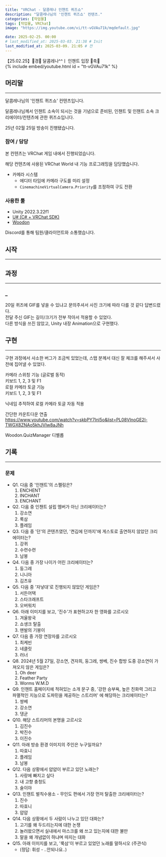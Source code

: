 ```yaml
---
title: "VRChat - 달콤레나 인챈트 퀴즈쇼"
description: "달콤레나님의 '인챈트 퀴즈쇼' 컨텐츠."
categories: [작업물]
tags: [작업물, VRChat]
image: "https://img.youtube.com/vi/tt-vGVAu71k/mqdefault.jpg"

date: 2025-02-25. 00:00
# last_modified_at: 2025-03-03. 21:38 # Init
last_modified_at: 2025-03-09. 21:05 # 전
---
```


【25.02.25】🎉경🎈 달콤레나^^ㅣ 인챈트 입장 🎈축🎉  
{% include embed/youtube.html id = "tt-vGVAu71k" %}

## 머리말

---

달콤레나님의 '인챈트 퀴즈쇼' 컨텐츠입니다.  

달콤레나님께서 인챈트 소속이 되시는 것을 기념으로 준비된, 인챈트 및 인챈트 소속 크리에이터/컨텐츠에 관한 퀴즈쇼입니다.  

25년 02월 25일 방송이 진행됐습니다.  

### 참여 / 담당

본 컨텐츠는 VRChat 게임 내에서 진행되었습니다.  

해당 컨텐츠에 사용된 VRChat World 내 기능 프로그래밍을 담당했습니다.  

- 카메라 시스템
  - 에디터 타임에 카메라 구도를 미리 설정
  - `CinemachineVirtualCamera.Priority`를 조정하여 구도 전환

### 사용한 툴

- Unity 2022.3.22f1
- [U# (C# + VRChat SDK)](https://udonsharp.docs.vrchat.com/)
- [Woodon](https://github.com/wrchat/Woodon)

Discord를 통해 팀원/클라이언트와 소통했습니다.  

## 시작

---

## 과정

---

### _

20일 퀴즈에 GIF를 넣을 수 있냐고 문의주셔서 사진 크기에 따라 다를 것 같다 답변드렸다.  
전달 주신 GIF는 길이/크기가 전부 작아서 적용할 수 있었다.  
다른 방식을 쓰진 않았고, Unity 내장 Animation으로 구현했다.  

## 구현

---

구현 과정에서 사소한 버그가 조금씩 있었는데, 스탭 분께서 대신 잘 체크를 해주셔서 사전에 집어낼 수 있었다.  

카메라 스위칭 기능 (글로벌 동작)  
키보드 1, 2, 3 및 F1  
로컬 카메라 토글 기능  
키보드 1, 2, 3 및 F1  

닉네임 추적하여 로컬 카메라 토글 자동 적용  

간단한 카운트다운 연출  
<https://www.youtube.com/watch?v=skbPY7Inl5o&list=PL08VlnoGE2l-TWGX8ZNAo5khJVIw8aJNh>  

Woodon.QuizManager 디벨롭  

## 기록

---

### 문제

- Q1. 다음 중 '인챈트'의 스펠링은?
  1. ENCHENT
  2. INCHANT
  3. ENCHANT
- Q2. 다음 중 인챈트 설립 멤버가 아닌 크리에이터는?
  1. 강소연
  2. 룩삼
  3. 플레임
- Q3. 다음 중 '던'의 콘텐츠였던, '켠김에 던까지'에 게스토로 출연하지 않았던 크리에이터는?
  1. 강퀴
  2. 수련수련
  3. 남봉
- Q4. 다음 중 가장 나이가 어린 크리에이터는?
  1. 둥그레
  2. 니니아
  3. 김츠유
- Q5. 다음 중 '자낳대'로 진행되지 않았던 게임은?
  1. 서든어택
  2. 스타크래프트
  3. 오버워치
- Q6. 아래 이미지를 보고, '진수'가 표현하고자 한 영화를 고르시오
  1. 겨울왕국
  2. 쇼생크 탈출
  3. 맨발의 기봉이
- Q7. 다음 중 가장 연장자를 고르시오
  1. 최케빈
  2. 네클릿
  3. 러너
- Q8. 2024년 5월 27일, 강소연, 견자희, 둥그레, 쌍베, 진수 합방 도중 강소연이 가져오지 않은 게임은?
  1. Oh deer
  2. Feather Party
  3. Worms W.M.D
- Q9. 인챈트 홈페이지에 적혀있는 소개 문구 중, '강한 승부욕, 높은 친화력 그리고 파멸적인 지능으로 도파민을 제공하는 스트리머' 에 해당하는 크리에이터는?
  1. 쌍베
  2. 강소연
  3. 댕균
- Q10. 해당 스트리머의 본명을 고르시오
  1. 김진수
  2. 박진수
  3. 이진수
- Q11. 아래 방송 환경 이미지의 주인은 누구일까요?
  1. 따효니
  2. 플레임
  3. 남봉
- Q12. 다음 상황에서 얍얍이 부르고 있던 노래는?
  1. 사랑에 빠지고 싶다
  2. 내 고향 충청도
  3. 술이야
- Q13. 인챈트 벌칙수용소 - 무인도 편에서 가장 먼저 탈출한 크리에이터는?
  1. 진수
  2. 따효니
  3. 얍얍
- Q14. 다음 상황에서 두 사람이 나누고 있던 대화는?
  1. 고기를 왜 두드리는지에 대한 논쟁
  2. 놀러왔으면서 실내에서 마스크를 왜 쓰고 있는지에 대한 불만
  3. 말을 왜 개념없이 하냐며 따지는 대화
- Q15. 아래 이미지를 보고, '룩삼'이 부르고 있었던 노래를 말하시오 (주관식)
  - (정답: 휘성 - ..안되나요..)

